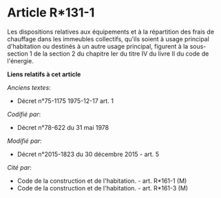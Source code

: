 # Article R*131-1

Les dispositions relatives aux équipements et à la répartition des frais de chauffage dans les immeubles collectifs, qu'ils
soient à usage principal d'habitation ou destinés à un autre usage principal, figurent à la sous-section 1 de la section 2 du
chapitre Ier du titre IV du livre II du code de l'énergie.

**Liens relatifs à cet article**

_Anciens textes_:

  - Décret n°75-1175 1975-12-17 art. 1

_Codifié par_:

  - Décret n°78-622 du 31 mai 1978

_Modifié par_:

  - Décret n°2015-1823 du 30 décembre 2015 - art. 5

_Cité par_:

  - Code de la construction et de l'habitation. - art. R*161-1 (M)
  - Code de la construction et de l'habitation. - art. R*161-3 (M)
